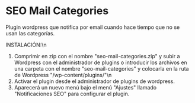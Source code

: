 # SEO Mail Categories
Plugin wordpress que notifica por email cuando hace tiempo que no se usan las categorías.

INSTALACIÓN:\n
1. Comprimir en zip con el nombre "seo-mail-categories.zip" y subir a Wordpress con el administrador de plugins o introducir los archivos en una carpeta con el nombre "seo-mail-categories" y colocarla en la ruta de Wordpress "/wp-content/plugins/"\n
2. Activar el plugin desde el administrador de plugins de wordpress.
3. Aparecerá un nuevo menú bajo el menú "Ajustes" llamado "Notificaciones SEO" para configurar el plugin.
